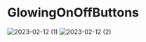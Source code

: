 # GlowingOnOffButtons
 
![2023-02-12 (1)](https://user-images.githubusercontent.com/111579457/218308646-a4e79480-8090-42b8-8adc-2ef22c6c3df3.png)
![2023-02-12 (2)](https://user-images.githubusercontent.com/111579457/218308648-f1f4480a-1ff3-4e97-bfc0-bc3e9edff744.png)
